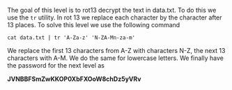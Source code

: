 The goal of this level is to rot13 decrypt the text in data.txt. 
To do this we use the `tr` utility. In rot 13 we replace each character by the character after 13 places. To solve this level we use the following command 

```
cat data.txt | tr 'A-Za-z' 'N-ZA-Mn-za-m'
```

We replace the first 13 characters from A-Z with characters N-Z, the next 13 characters with A-M. We do the same for lowercase letters. We finally have the password for the next level as 

**JVNBBFSmZwKKOP0XbFXOoW8chDz5yVRv**